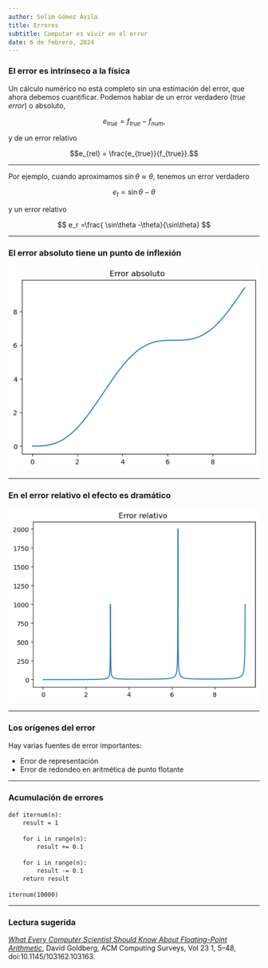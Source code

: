 ```yaml
---
author: Selim Gómez Ávila
title: Errores
subtitle: Computar es vivir en el error
date: 6 de febrero, 2024
---
```


### El error es intrínseco a la física


Un cálculo numérico no está completo sin una estimación del error, que ahora  debemos cuantificar. Podemos hablar de un error verdadero (_true error_) o absoluto,

$$e_{true} = f_{true} - f_{num}, $$

y de un error relativo

$$e_{rel} = \frac{e_{true}}{f_{true}}.$$



---

Por ejemplo, cuando aproximamos $\sin \theta \approx \theta$, tenemos un error verdadero

$$ e_t = \sin\theta -\theta $$

y un error relativo

$$ e_r =\frac{ \sin\theta -\theta}{\sin\theta} $$

---


### El error absoluto tiene un punto de inflexión

![El error crece sin límite al alejarnos de $\theta=0$](images/eabs.png)


---


### En el error relativo el efecto es dramático

![Nuestra aproximación omite la periodicidad](images/erel.png)


---

### Los orígenes del error


Hay varias fuentes de error importantes:

- Error de representación
- Error de redondeo en aritmética de punto flotante


---

### Acumulación de errores

``` {.python}
def iternum(n):
    result = 1
    
    for i in range(n):
        result += 0.1

    for i in range(n):
        result -= 0.1
    return result

iternum(10000)
```


---


### Lectura sugerida

[_What Every Computer Scientist Should Know About Floating-Point Arithmetic_](https://dl.acm.org/doi/10.1145/103162.103163), David Goldberg, ACM Computing Surveys, Vol 23 1, 5–48, doi:10.1145/103162.103163.
